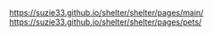 https://suzie33.github.io/shelter/shelter/pages/main/
https://suzie33.github.io/shelter/shelter/pages/pets/
